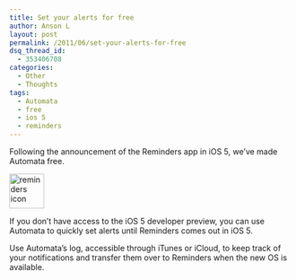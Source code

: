 ```yaml
---
title: Set your alerts for free
author: Anson L
layout: post
permalink: /2011/06/set-your-alerts-for-free
dsq_thread_id:
  - 353406708
categories:
  - Other
  - Thoughts
tags:
  - Automata
  - free
  - ios 5
  - reminders
---
```

Following the announcement of the Reminders app in iOS 5, we&#8217;ve made Automata free.

<img class="aligncenter size-full wp-image-751" title="reminders icon" src="https://ansonliu.com/wp-content/uploads/2011/06/reminders_icon.png" alt="reminders icon" width="62" height="62" />

If you don&#8217;t have access to the iOS 5 developer preview, you can use Automata to quickly set alerts until Reminders comes out in iOS 5.

Use Automata&#8217;s log, accessible through iTunes or iCloud, to keep track of your notifications and transfer them over to Reminders when the new OS is available.